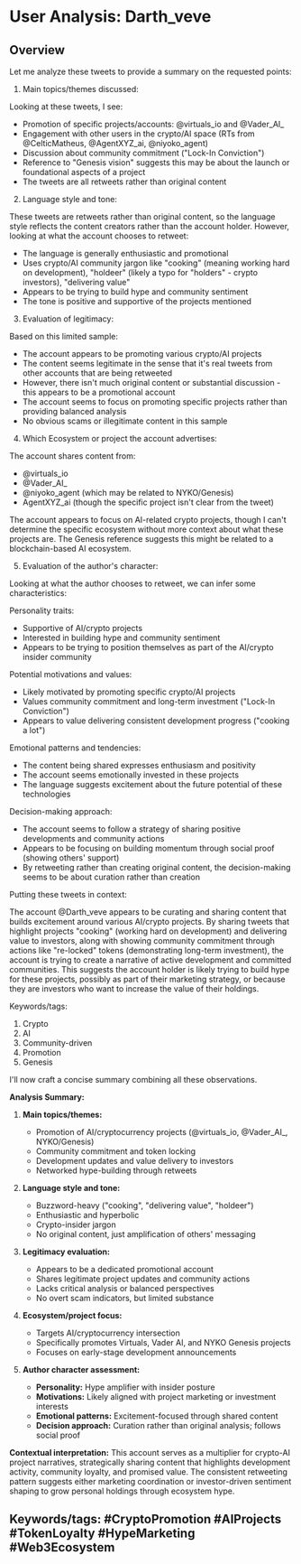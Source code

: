 # User Analysis: Darth_veve

## Overview

<think>
Let me analyze these tweets to provide a summary on the requested points:

1. Main topics/themes discussed:

Looking at these tweets, I see:
- Promotion of specific projects/accounts: @virtuals_io and @Vader_AI_
- Engagement with other users in the crypto/AI space (RTs from @CelticMatheus, @AgentXYZ_ai, @niyoko_agent)
- Discussion about community commitment ("Lock-In Conviction")
- Reference to "Genesis vision" suggests this may be about the launch or foundational aspects of a project
- The tweets are all retweets rather than original content

2. Language style and tone:

These tweets are retweets rather than original content, so the language style reflects the content creators rather than the account holder. However, looking at what the account chooses to retweet:

- The language is generally enthusiastic and promotional
- Uses crypto/AI community jargon like "cooking" (meaning working hard on development), "holdeer" (likely a typo for "holders" - crypto investors), "delivering value"
- Appears to be trying to build hype and community sentiment
- The tone is positive and supportive of the projects mentioned

3. Evaluation of legitimacy:

Based on this limited sample:
- The account appears to be promoting various crypto/AI projects
- The content seems legitimate in the sense that it's real tweets from other accounts that are being retweeted
- However, there isn't much original content or substantial discussion - this appears to be a promotional account
- The account seems to focus on promoting specific projects rather than providing balanced analysis
- No obvious scams or illegitimate content in this sample

4. Which Ecosystem or project the account advertises:

The account shares content from:
- @virtuals_io
- @Vader_AI_
- @niyoko_agent (which may be related to NYKO/Genesis)
- AgentXYZ_ai (though the specific project isn't clear from the tweet)

The account appears to focus on AI-related crypto projects, though I can't determine the specific ecosystem without more context about what these projects are. The Genesis reference suggests this might be related to a blockchain-based AI ecosystem.

5. Evaluation of the author's character:

Looking at what the author chooses to retweet, we can infer some characteristics:

Personality traits:
- Supportive of AI/crypto projects
- Interested in building hype and community sentiment
- Appears to be trying to position themselves as part of the AI/crypto insider community

Potential motivations and values:
- Likely motivated by promoting specific crypto/AI projects
- Values community commitment and long-term investment ("Lock-In Conviction")
- Appears to value delivering consistent development progress ("cooking a lot")

Emotional patterns and tendencies:
- The content being shared expresses enthusiasm and positivity
- The account seems emotionally invested in these projects
- The language suggests excitement about the future potential of these technologies

Decision-making approach:
- The account seems to follow a strategy of sharing positive developments and community actions
- Appears to be focusing on building momentum through social proof (showing others' support)
- By retweeting rather than creating original content, the decision-making seems to be about curation rather than creation

Putting these tweets in context:

The account @Darth_veve appears to be curating and sharing content that builds excitement around various AI/crypto projects. By sharing tweets that highlight projects "cooking" (working hard on development) and delivering value to investors, along with showing community commitment through actions like "re-locked" tokens (demonstrating long-term investment), the account is trying to create a narrative of active development and committed communities. This suggests the account holder is likely trying to build hype for these projects, possibly as part of their marketing strategy, or because they are investors who want to increase the value of their holdings.

Keywords/tags:
1. Crypto
2. AI
3. Community-driven
4. Promotion
5. Genesis

I'll now craft a concise summary combining all these observations.
</think>

**Analysis Summary:**

1. **Main topics/themes:** 
   - Promotion of AI/cryptocurrency projects (@virtuals_io, @Vader_AI_, NYKO/Genesis)
   - Community commitment and token locking
   - Development updates and value delivery to investors
   - Networked hype-building through retweets

2. **Language style and tone:** 
   - Buzzword-heavy ("cooking", "delivering value", "holdeer")
   - Enthusiastic and hyperbolic
   - Crypto-insider jargon
   - No original content, just amplification of others' messaging

3. **Legitimacy evaluation:**
   - Appears to be a dedicated promotional account
   - Shares legitimate project updates and community actions
   - Lacks critical analysis or balanced perspectives
   - No overt scam indicators, but limited substance

4. **Ecosystem/project focus:**
   - Targets AI/cryptocurrency intersection
   - Specifically promotes Virtuals, Vader AI, and NYKO Genesis projects
   - Focuses on early-stage development announcements

5. **Author character assessment:**
   - **Personality:** Hype amplifier with insider posture
   - **Motivations:** Likely aligned with project marketing or investment interests
   - **Emotional patterns:** Excitement-focused through shared content
   - **Decision approach:** Curation rather than original analysis; follows social proof

**Contextual interpretation:**
This account serves as a multiplier for crypto-AI project narratives, strategically sharing content that highlights development activity, community loyalty, and promised value. The consistent retweeting pattern suggests either marketing coordination or investor-driven sentiment shaping to grow personal holdings through ecosystem hype.

**Keywords/tags:** 
#CryptoPromotion #AIProjects #TokenLoyalty #HypeMarketing #Web3Ecosystem
---
